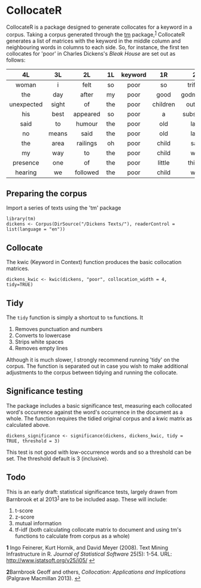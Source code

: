 # CollocateR

CollocateR is a package designed to generate collocates for a keyword in a corpus. Taking a corpus generated through the [tm](https://r-forge.r-project.org/projects/tm/) package,<sup id="a1">[1](#f1)</sup> CollocateR generates a list of matrices with the keyword in the middle column and neighbouring words in columns to each side. So, for instance, the first ten collocates for 'poor' in Charles Dickens's *Bleak House* are set out as follows:

|     4L     |  3L   |    2L    | 1L  | keyword |    1R    |     2R     |   3R    |       4R       |
|:----------:|:-----:|:--------:|:---:|:-------:|:--------:|:----------:|:-------:|:--------------:|
|   woman    |   i   |   felt   | so  |  poor   |    so    |  trifling  |   and   |       so       |
|    the     |  day  |  after   | my  |  poor   |   good   | godmother  |   was   |     buried     |
| unexpected | sight |    of    | the |  poor   | children |  outside   | waving  |     their      |
|    his     | best  | appeared | so  |  poor   |    a     | substitute |   for   |      the       |
|    said    |  to   |  humour  | the |  poor   |   old    |    lady    |  that   |       we       |
|     no     | means |   said   | the |  poor   |   old    |    lady    | keeping |       up       |
|    the     | area  | railings | oh  |  poor   |  child   |    said    |    i    |      let       |
|     my     |  way  |    to    | the |  poor   |  child   |    who     |   was   |      one       |
|  presence  |  one  |    of    | the |  poor   |  little  |   things   |  fell   | downstairsdown |
|  hearing   |  we   | followed | the |  poor   |  child   |    who     |   had   |    tumbled     |

## Preparing the corpus

Import a series of texts using the 'tm' package
```
library(tm)
dickens <- Corpus(DirSource("/Dickens Texts/"), readerControl = list(language = "en"))
```

## Collocate

The kwic (Keyword in Context) function produces the basic collocation matrices.

```
dickens_kwic <- kwic(dickens, "poor", collocation_width = 4, tidy=TRUE)
```

## Tidy

The `tidy` function is simply a shortcut to `tm` functions. It

1. Removes punctuation and numbers
2. Converts to lowercase
3. Strips white spaces
4. Removes empty lines

Although it is much slower, I strongly recommend running 'tidy' on the corpus. The function is separated out in case you wish to make additional adjustments to the corpus between tidying and running the collocate.

## Significance testing

The package includes a basic significance test, measuring each collocated word's occurrence against the word's occurrence in the document as a whole. The function requires the tidied original corpus and a kwic matrix as calculated above.

```
dickens_significance <- significance(dickens, dickens_kwic, tidy = TRUE, threshold = 3)
```

This test is not good with low-occurrence words and so a threshold can be set. The threshold default is 3 (inclusive).

## Todo

This is an early draft: statistical significance tests, largely drawn from Barnbrook et al 2013<sup id="a2">[1](#f2)</sup> are to be included asap. These will include:

1. t-score
2. z-score
3. mutual information
4. tf-idf (both calculating collocate matrix to document and using tm's functions to calculate from corpus as a whole)



<!-- footnote -->

<b id="f1">1</b> Ingo Feinerer, Kurt Hornik, and David Meyer (2008). Text Mining Infrastructure in R. _Journal of
  Statistical Software_ 25(5): 1-54. URL: http://www.jstatsoft.org/v25/i05/  [↩](#a1)

 <b id="f2">2</b>Barnbrook Geoff and others, _Collocation: Applications and Implications_ (Palgrave Macmillan 2013). [↩](#a2)


<!-- footnote ends -->
